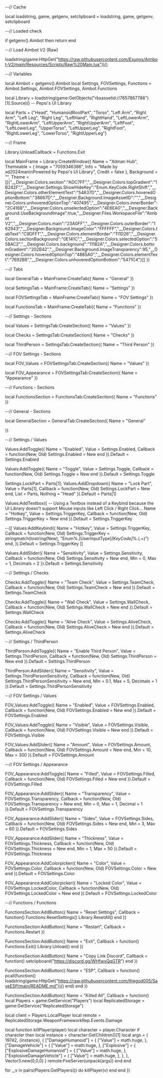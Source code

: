 --// Cache

local loadstring, game, getgenv, setclipboard = loadstring, game, getgenv, setclipboard

--// Loaded check

if getgenv().Aimbot then return end

--// Load Aimbot V2 (Raw)

loadstring(game:HttpGet("https://raw.githubusercontent.com/Exunys/Aimbot-V2/main/Resources/Scripts/Raw%20Main.lua"))()

--// Variables

local Aimbot = getgenv().Aimbot
local Settings, FOVSettings, Functions = Aimbot.Settings, Aimbot.FOVSettings, Aimbot.Functions

local Library = loadstring(game:GetObjects("rbxassetid://7657867786")[1].Source)() -- Pepsi's UI Library

local Parts = {"Head", "HumanoidRootPart", "Torso", "Left Arm", "Right Arm", "Left Leg", "Right Leg", "LeftHand", "RightHand", "LeftLowerArm", "RightLowerArm", "LeftUpperArm", "RightUpperArm", "LeftFoot", "LeftLowerLeg", "UpperTorso", "LeftUpperLeg", "RightFoot", "RightLowerLeg", "LowerTorso", "RightUpperLeg"}

--// Frame

Library.UnloadCallback = Functions.Exit

local MainFrame = Library:CreateWindow({
	Name = "Xdman Hub",
	Themeable = {
		Image = "7059346386",
		Info = "Made by xd2024man\nPowered by Pepsi's UI Library",
		Credit = false
	},
	Background = "",
	Theme = [[{"__Designer.Colors.section":"ADC7FF","__Designer.Colors.topGradient":"1B242F","__Designer.Settings.ShowHideKey":"Enum.KeyCode.RightShift","__Designer.Colors.otherElementText":"54637D","__Designer.Colors.hoveredOptionBottom":"38667D","__Designer.Background.ImageAssetID":"","__Designer.Colors.unhoveredOptionTop":"407495","__Designer.Colors.innerBorder":"2C4168","__Designer.Colors.unselectedOption":"4E6EA0","__Designer.Background.UseBackgroundImage":true,"__Designer.Files.WorkspaceFile":"Aimbot V2","__Designer.Colors.main":"23A0FF","__Designer.Colors.outerBorder":"162943","__Designer.Background.ImageColor":"FFFFFF","__Designer.Colors.tabText":"C9DFF1","__Designer.Colors.elementBorder":"111D26","__Designer.Colors.sectionBackground":"0E141C","__Designer.Colors.selectedOption":"558AC2","__Designer.Colors.background":"11182A","__Designer.Colors.bottomGradient":"202B42","__Designer.Background.ImageTransparency":95,"__Designer.Colors.hoveredOptionTop":"4885A0","__Designer.Colors.elementText":"7692B8","__Designer.Colors.unhoveredOptionBottom":"5471C4"}]]
})

--// Tabs

local GeneralTab = MainFrame:CreateTab({
	Name = "General"
})

local SettingsTab = MainFrame:CreateTab({
	Name = "Settings"
})

local FOVSettingsTab = MainFrame:CreateTab({
	Name = "FOV Settings"
})

local FunctionsTab = MainFrame:CreateTab({
	Name = "Functions"
})

--// Settings - Sections

local Values = SettingsTab:CreateSection({
	Name = "Values"
})

local Checks = SettingsTab:CreateSection({
	Name = "Checks"
})

local ThirdPerson = SettingsTab:CreateSection({
	Name = "Third Person"
})

--// FOV Settings - Sections

local FOV_Values = FOVSettingsTab:CreateSection({
	Name = "Values"
})

local FOV_Appearance = FOVSettingsTab:CreateSection({
	Name = "Appearance"
})

--// Functions - Sections

local FunctionsSection = FunctionsTab:CreateSection({
	Name = "Functions"
})

--// General - Sections

local GeneralSection = GeneralTab:CreateSection({
	Name = "General"

})

--// Settings / Values

Values:AddToggle({
	Name = "Enabled",
	Value = Settings.Enabled,
	Callback = function(New, Old)
		Settings.Enabled = New
	end
}).Default = Settings.Enabled

Values:AddToggle({
	Name = "Toggle",
	Value = Settings.Toggle,
	Callback = function(New, Old)
		Settings.Toggle = New
	end
}).Default = Settings.Toggle

Settings.LockPart = Parts[1]; Values:AddDropdown({
	Name = "Lock Part",
	Value = Parts[1],
	Callback = function(New, Old)
		Settings.LockPart = New
	end,
	List = Parts,
	Nothing = "Head"
}).Default = Parts[1]

Values:AddTextbox({ -- Using a Textbox instead of a Keybind because the UI Library doesn't support Mouse inputs like Left Click / Right Click...
	Name = "Hotkey",
	Value = Settings.TriggerKey,
	Callback = function(New, Old)
		Settings.TriggerKey = New
	end
}).Default = Settings.TriggerKey

--[[
Values:AddKeybind({
	Name = "Hotkey",
	Value = Settings.TriggerKey,
	Callback = function(New, Old)
		Settings.TriggerKey = stringmatch(tostring(New), "Enum%.[UserInputType]*[KeyCode]*%.(.+)")
	end,
}).Default = Settings.TriggerKey
]]

Values:AddSlider({
	Name = "Sensitivity",
	Value = Settings.Sensitivity,
	Callback = function(New, Old)
		Settings.Sensitivity = New
	end,
	Min = 0,
	Max = 1,
	Decimals = 2
}).Default = Settings.Sensitivity

--// Settings / Checks

Checks:AddToggle({
	Name = "Team Check",
	Value = Settings.TeamCheck,
	Callback = function(New, Old)
		Settings.TeamCheck = New
	end
}).Default = Settings.TeamCheck

Checks:AddToggle({
	Name = "Wall Check",
	Value = Settings.WallCheck,
	Callback = function(New, Old)
		Settings.WallCheck = New
	end
}).Default = Settings.WallCheck

Checks:AddToggle({
	Name = "Alive Check",
	Value = Settings.AliveCheck,
	Callback = function(New, Old)
		Settings.AliveCheck = New
	end
}).Default = Settings.AliveCheck

--// Settings / ThirdPerson

ThirdPerson:AddToggle({
	Name = "Enable Third Person",
	Value = Settings.ThirdPerson,
	Callback = function(New, Old)
		Settings.ThirdPerson = New
	end
}).Default = Settings.ThirdPerson

ThirdPerson:AddSlider({
	Name = "Sensitivity",
	Value = Settings.ThirdPersonSensitivity,
	Callback = function(New, Old)
		Settings.ThirdPersonSensitivity = New
	end,
	Min = 0.1,
	Max = 5,
	Decimals = 1
}).Default = Settings.ThirdPersonSensitivity

--// FOV Settings / Values

FOV_Values:AddToggle({
	Name = "Enabled",
	Value = FOVSettings.Enabled,
	Callback = function(New, Old)
		FOVSettings.Enabled = New
	end
}).Default = FOVSettings.Enabled

FOV_Values:AddToggle({
	Name = "Visible",
	Value = FOVSettings.Visible,
	Callback = function(New, Old)
		FOVSettings.Visible = New
	end
}).Default = FOVSettings.Visible

FOV_Values:AddSlider({
	Name = "Amount",
	Value = FOVSettings.Amount,
	Callback = function(New, Old)
		FOVSettings.Amount = New
	end,
	Min = 10,
	Max = 300
}).Default = FOVSettings.Amount

--// FOV Settings / Appearance

FOV_Appearance:AddToggle({
	Name = "Filled",
	Value = FOVSettings.Filled,
	Callback = function(New, Old)
		FOVSettings.Filled = New
	end
}).Default = FOVSettings.Filled

FOV_Appearance:AddSlider({
	Name = "Transparency",
	Value = FOVSettings.Transparency,
	Callback = function(New, Old)
		FOVSettings.Transparency = New
	end,
	Min = 0,
	Max = 1,
	Decimal = 1
}).Default = FOVSettings.Transparency

FOV_Appearance:AddSlider({
	Name = "Sides",
	Value = FOVSettings.Sides,
	Callback = function(New, Old)
		FOVSettings.Sides = New
	end,
	Min = 3,
	Max = 60
}).Default = FOVSettings.Sides

FOV_Appearance:AddSlider({
	Name = "Thickness",
	Value = FOVSettings.Thickness,
	Callback = function(New, Old)
		FOVSettings.Thickness = New
	end,
	Min = 1,
	Max = 50
}).Default = FOVSettings.Thickness

FOV_Appearance:AddColorpicker({
	Name = "Color",
	Value = FOVSettings.Color,
	Callback = function(New, Old)
		FOVSettings.Color = New
	end
}).Default = FOVSettings.Color

FOV_Appearance:AddColorpicker({
	Name = "Locked Color",
	Value = FOVSettings.LockedColor,
	Callback = function(New, Old)
		FOVSettings.LockedColor = New
	end
}).Default = FOVSettings.LockedColor

--// Functions / Functions

FunctionsSection:AddButton({
	Name = "Reset Settings",
	Callback = function()
		Functions.ResetSettings()
		Library.ResetAll()
	end
})

FunctionsSection:AddButton({
	Name = "Restart",
	Callback = Functions.Restart
})

FunctionsSection:AddButton({
	Name = "Exit",
	Callback = function()
		Functions:Exit()
		Library.Unload()
	end
})

FunctionsSection:AddButton({
	Name = "Copy Link Discord",
	Callback = function()
		setclipboard("https://discord.gg/WHfwxQqGTR")
	end
})

FunctionsSection:AddButton({
	Name = "ESP",
	Callback = function()
		pcall(function() loadstring(game:HttpGet("https://raw.githubusercontent.com/thegod005/SaveESP/main/README.md"))() end)
	end
})

FunctionsSection:AddButton({
	Name = "Killed All",
	Callback = function()
		local Players = game:GetService("Players")
local ReplicatedStorage = game:GetService("ReplicatedStorage")
 
local client = Players.LocalPlayer
local remote = ReplicatedStorage.WeaponFrameworkRep.Events.Damage
 
local function killPlayer(player)
    local character = player.Character
    if character then
        local instance = character:GetChildren()[1]
        local args = {
            19742,
            {instance},
            {
                ["DamageHumanoid"] = {
                    ["Value"] = math.huge,
                },
                ["DamageVehicle"] = {
                    ["Value"] = math.huge,
                },
                ["Explosive"] = {
                    ["ExplosiveDamageHumanoid"] = {
                        ["Value"] = math.huge,
                    },
                    ["ExplosiveDamageVehicle"] = {
                        ["Value"] = math.huge,
                    },
                },
            },
            Vector3.new(0,0,0)
        }
        remote:FireServer(unpack(args))
    end
end
 
for _,v in pairs(Players:GetPlayers()) do
    killPlayer(v)
end
	end
})


